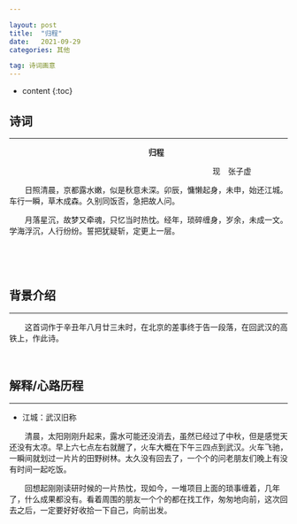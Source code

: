 ```yaml
---

layout: post
title:  "归程"
date:   2021-09-29
categories: 其他

tag: 诗词画意
---
```


* content
{:toc}




## 诗词

----

&emsp;&emsp;&emsp;&emsp;&emsp;&emsp;&emsp;&emsp;&emsp;&emsp;&emsp;&emsp;&emsp;&emsp;&emsp;&emsp;&emsp;&emsp;**归程**

&emsp;&emsp;&emsp;&emsp;&emsp;&emsp;&emsp;&emsp;&emsp;&emsp;&emsp;&emsp;&emsp;&emsp;&emsp;&emsp;&emsp;&emsp;&emsp;&emsp;&emsp;&emsp;&emsp;&emsp;&emsp;&emsp;
现&emsp;张子虚

&emsp;&emsp;日照清晨，京都露水嫩，似是秋意未深。卯辰，慵懒起身，未申，始还江城。车行一瞬，草木成森。久别同饭否，急把故人问。

&emsp;&emsp;月落星沉，故梦又牵魂，只忆当时热忱。经年，琐碎缠身，岁余，未成一文。学海浮沉，人行纷纷。誓把犹疑斩，定更上一层。
&emsp;&emsp;

&emsp;

&emsp;

## 背景介绍

---

&emsp;&emsp;这首词作于辛丑年八月廿三未时，在北京的差事终于告一段落，在回武汉的高铁上，作此诗。

&emsp;

## 解释/心路历程

---

* 江城：武汉旧称

&emsp;&emsp;清晨，太阳刚刚升起来，露水可能还没消去，虽然已经过了中秋，但是感觉天还没有太凉。早上六七点左右就醒了，火车大概在下午三四点到武汉。火车飞驰，一瞬间就划过一片片的田野树林。太久没有回去了，一个个的问老朋友们晚上有没有时间一起吃饭。

&emsp;&emsp;回想起刚刚读研时候的一片热忱，现如今，一堆项目上面的琐事缠着，几年了，什么成果都没有。看着周围的朋友一个个的都在找工作，匆匆地向前，这次回去之后，一定要好好收拾一下自己，向前出发。